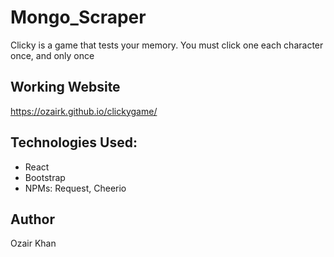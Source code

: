 # Mongo_Scraper

Clicky is a game that tests your memory. You must click one each character once, and only once

## Working Website

https://ozairk.github.io/clickygame/

## Technologies Used:

* React
* Bootstrap
* NPMs: Request, Cheerio

## Author
Ozair Khan
